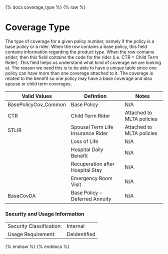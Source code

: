 {% docs coverage_type %}
{% raw %}

<a name="coverage_type"></a>
# Coverage Type
The type of coverage for a given policy number, namely if the policy is a base policy or a rider.
When the row contains a base policy, this field contains information regarding the product type. 
When the row contains arider, then this field contains the code for the rider 
(i.e. CTR = Child Term Rider). This field helps us understand what kind of 
coverage we are looking at. The reason we need this is to be able to have a unique table 
since one policy can have more than one coverage attached to it. The coverage is related to 
the benefit so one policy may have a base coverage and also spouse or child term coverages.

| Valid Values          | Defintion                          | Notes |
| --------------------- | ---------------------------------- | ----- |
| BasePolicyCov_Common  | Base Policy                        | N/A   |
| CTR                   | Child Term Rider                   | Attached to MLTA policies |
| STLIR                 | Spousal Term Life Insurance Rider  | Attached to MLTA policies |
| <unknown>             | Loss of Life                       | N/A   |
| <unknown>             | Hospital Daily Benefit             | N/A   |
| <unknown>             | Recuperation after Hospital Stay   | N/A   |
| <unknown>             | Emergency Room Visit               | N/A   |
 | BaseCovDA | Base Policy - Deferred Annuity | N/A |

### Security and Usage Information
|     |     |
| --- | --- |
| Security Classification: | Internal |
| Usage Requirement:       | Deidentified |

{% endraw %}
{% enddocs %}
